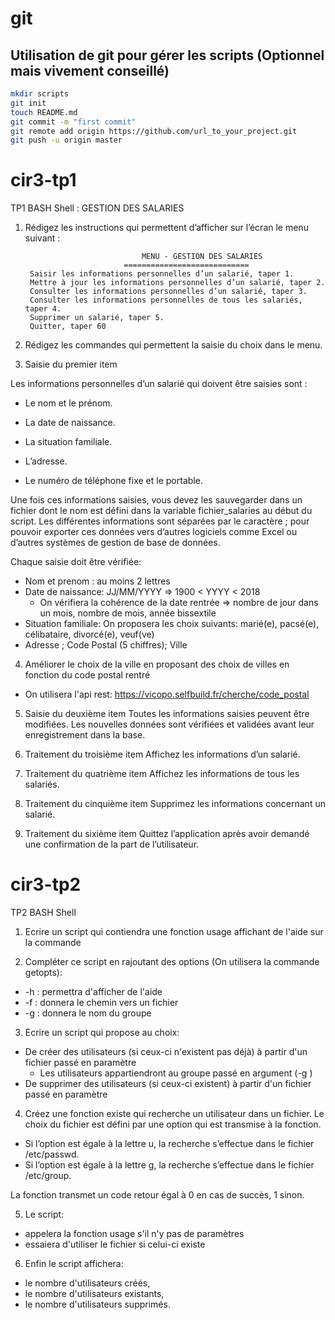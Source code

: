 # git
## Utilisation de git pour gérer les scripts (Optionnel mais vivement conseillé)
```bash
mkdir scripts
git init
touch README.md
git commit -m "first commit"
git remote add origin https://github.com/url_to_your_project.git
git push -u origin master
```

# cir3-tp1
TP1 BASH Shell : GESTION DES SALARIES

1. Rédigez les instructions qui permettent d’afficher sur l’écran le menu suivant :

                                 MENU - GESTION DES SALARIES 
                             ============================ 
		Saisir les informations personnelles d’un salarié, taper 1. 
		Mettre à jour les informations personnelles d’un salarié, taper 2. 
		Consulter les informations personnelles d’un salarié, taper 3. 
		Consulter les informations personnelles de tous les salariés, taper 4. 
		Supprimer un salarié, taper 5. 
		Quitter, taper 60

2. Rédigez les commandes qui permettent la saisie du choix dans le menu.

3. Saisie du premier item

Les informations personnelles d’un salarié qui doivent être saisies sont :

*	Le nom et le prénom.

*	La date de naissance.

*	La situation familiale.

*	L’adresse.

*	Le numéro de téléphone fixe et le portable.

Une fois ces informations saisies, vous devez les sauvegarder dans un fichier dont le nom est défini dans la variable fichier_salaries au début du script. Les différentes informations sont séparées par le caractère ; pour pouvoir exporter ces données vers d’autres logiciels comme Excel ou d’autres systèmes de gestion de base de données.

Chaque saisie doit être vérifiée:

*	Nom et prenom : au moins 2 lettres
*	Date de naissance: JJ/MM/YYYY => 1900 < YYYY < 2018
	-	On vérifiera la cohérence de la date rentrée => nombre de jour dans un mois, nombre de mois, année bissextile
*	Situation familiale: On proposera les choix suivants: marié(e), pacsé(e), célibataire, divorcé(e), veuf(ve)
*	Adresse ; Code Postal (5 chiffres); Ville

4. Améliorer le choix de la ville en proposant des choix de villes en fonction du code postal rentré
*	On utilisera l'api rest: https://vicopo.selfbuild.fr/cherche/code_postal

5. Saisie du deuxième item
Toutes les informations saisies peuvent être modifiées. Les nouvelles données sont vérifiées et validées avant leur enregistrement dans la base.

6. Traitement du troisième item
Affichez les informations d’un salarié.

7. Traitement du quatrième item
Affichez les informations de tous les salariés.

8. Traitement du cinquième item
Supprimez les informations concernant un salarié.

9. Traitement du sixième item
Quittez l’application après avoir demandé une confirmation de la part de l’utilisateur.

# cir3-tp2
TP2 BASH Shell

1) Ecrire un script qui contiendra une fonction usage affichant de l'aide sur la commande

2) Compléter ce script en rajoutant des options (On utilisera la commande getopts):
*	-h : permettra d'afficher de l'aide
*	-f <path to file> : donnera le chemin vers un fichier
*	-g <group> : donnera le nom du groupe

3) Ecrire un script qui propose au choix:
*	De créer des utilisateurs (si ceux-ci n'existent pas déjà) à partir d'un fichier passé en paramètre
	- Les utilisateurs appartiendront au groupe passé en argument (-g <group>)
*	De supprimer des utilisateurs (si ceux-ci existent) à partir d'un fichier passé en paramètre

4) Créez une fonction existe qui recherche un utilisateur dans un fichier. Le choix du fichier est défini par une option qui est transmise à la fonction.
*	Si l’option est égale à la lettre u, la recherche s’effectue dans le fichier /etc/passwd.
*	Si l’option est égale à la lettre g, la recherche s’effectue dans le fichier /etc/group.

La fonction transmet un code retour égal à 0 en cas de succès, 1 sinon.

5) Le script: 
*	appelera la fonction usage s'il n'y pas de paramètres 
*	essaiera d'utiliser le fichier <userlogin> si celui-ci existe
	
6) Enfin le script affichera:
*	le nombre d'utilisateurs créés,
*	le nombre d'utilisateurs existants,
*	le nombre d'utilisateurs supprimés.
